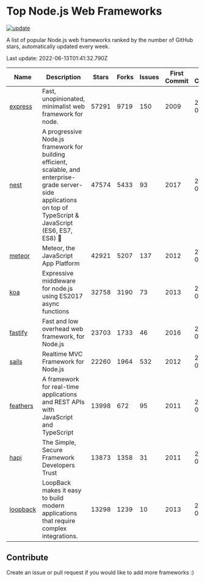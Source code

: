 # Top Node.js Web Frameworks

[![update](https://github.com/sunnysid3up/nodejs-web-frameworks/actions/workflows/update.yml/badge.svg)](https://github.com/sunnysid3up/nodejs-web-frameworks/actions/workflows/update.yml)

A list of popular Node.js web frameworks ranked by the number of GitHub stars, automatically updated every week.

Last update: 2022-06-13T01:41:32.790Z

| Name          | Description          | Stars                     | Forks          | Issues               | First Commit        | Last Commit         | Language          |
|---------------|----------------------|---------------------------|----------------|----------------------|---------------------|---------------------|-------------------|
| [express](https://github.com/expressjs/express) | Fast, unopinionated, minimalist web framework for node. | 57291 | 9719 | 150 | 2009 | 2022-06-12 | JS |
| [nest](https://github.com/nestjs/nest) | A progressive Node.js framework for building efficient, scalable, and enterprise-grade server-side applications on top of TypeScript & JavaScript (ES6, ES7, ES8) 🚀 | 47574 | 5433 | 93 | 2017 | 2022-06-13 | TS |
| [meteor](https://github.com/meteor/meteor) | Meteor, the JavaScript App Platform | 42921 | 5207 | 137 | 2012 | 2022-06-12 | JS |
| [koa](https://github.com/koajs/koa) | Expressive middleware for node.js using ES2017 async functions | 32758 | 3190 | 73 | 2013 | 2022-06-12 | JS |
| [fastify](https://github.com/fastify/fastify) | Fast and low overhead web framework, for Node.js | 23703 | 1733 | 46 | 2016 | 2022-06-13 | JS |
| [sails](https://github.com/balderdashy/sails) | Realtime MVC Framework for Node.js | 22260 | 1964 | 532 | 2012 | 2022-06-12 | JS |
| [feathers](https://github.com/feathersjs/feathers) | A framework for real-time applications and REST APIs with JavaScript and TypeScript | 13998 | 672 | 95 | 2011 | 2022-06-12 | TS |
| [hapi](https://github.com/hapijs/hapi) | The Simple, Secure Framework Developers Trust | 13873 | 1358 | 31 | 2011 | 2022-06-12 | JS |
| [loopback](https://github.com/strongloop/loopback) | LoopBack makes it easy to build modern applications that require complex integrations. | 13298 | 1239 | 10 | 2013 | 2022-06-10 | JS |

## Contribute 

Create an issue or pull request if you would like to add more frameworks :)